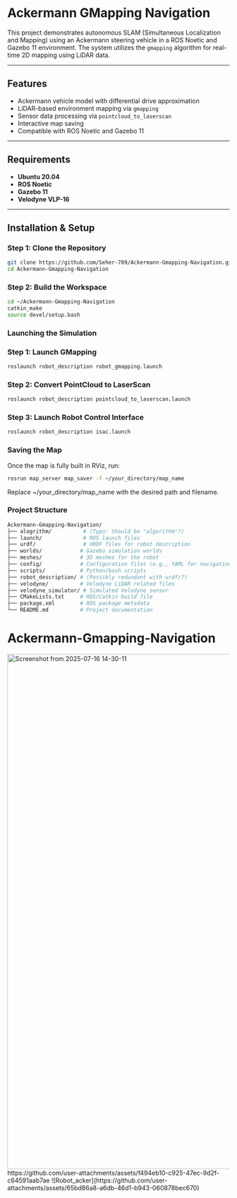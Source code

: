 
# Ackermann GMapping Navigation

This project demonstrates autonomous SLAM (Simultaneous Localization and Mapping) using an Ackermann steering vehicle in a ROS Noetic and Gazebo 11 environment. The system utilizes the `gmapping` algorithm for real-time 2D mapping using LiDAR data.

---

## Features

- Ackermann vehicle model with differential drive approximation
- LiDAR-based environment mapping via `gmapping`
- Sensor data processing via `pointcloud_to_laserscan`
- Interactive map saving
- Compatible with ROS Noetic and Gazebo 11

---

## Requirements

- **Ubuntu 20.04**
- **ROS Noetic**
- **Gazebo 11**
- **Velodyne VLP-16**

---

## Installation & Setup

### Step 1: Clone the Repository

```bash
git clone https://github.com/Seher-789/Ackermann-Gmapping-Navigation.git
cd Ackermann-Gmapping-Navigation
```
### Step 2: Build the Workspace
```bash
cd ~/Ackermann-Gmapping-Navigation
catkin_make
source devel/setup.bash
```
### Launching the Simulation 
### Step 1: Launch GMapping
```bash
roslaunch robot_description robot_gmapping.launch
```
### Step 2: Convert PointCloud to LaserScan
```bash
roslaunch robot_description pointcloud_to_laserscan.launch
```
### Step 3: Launch Robot Control Interface
```bash
roslaunch robot_description isac.launch
```
### Saving the Map
Once the map is fully built in RViz, run:
```bash
rosrun map_server map_saver -f ~/your_directory/map_name
```
Replace ~/your_directory/map_name with the desired path and filename.

### Project Structure
```bash
Ackermann-Gmapping-Navigation/
├── alogrithm/          # (Typo: Should be "algorithm"?)
├── launch/             # ROS launch files
├── urdf/               # URDF files for robot description
├── worlds/            # Gazebo simulation worlds
├── meshes/            # 3D meshes for the robot
├── config/            # Configuration files (e.g., YAML for navigation)
├── scripts/           # Python/bash scripts
├── robot_description/ # (Possibly redundant with urdf/?)
├── velodyne/          # Velodyne LiDAR related files
├── velodyne_simulator/ # Simulated Velodyne sensor
├── CMakeLists.txt     # ROS/Catkin build file
├── package.xml        # ROS package metadata
└── README.md          # Project documentation
```

# Ackermann-Gmapping-Navigation
<img width="1044" height="1168" alt="Screenshot from 2025-07-16 14-30-11" src="https://github.com/user-attachments/assets/3818ca16-b646-4c94-912d-9044e08795c9" />
https://github.com/user-attachments/assets/f494eb10-c925-47ec-9d2f-c64591aab7ae
![Robot_acker](https://github.com/user-attachments/assets/65bd86a8-a6db-46d1-b943-060878bec670)



